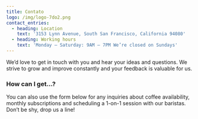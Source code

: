 ```yaml
---
title: Contato
logo: /img/logo-7do2.png
contact_entries:
  - heading: Location
    text: '3153 Lynn Avenue, South San Francisco, California 94080'
  - heading: Working hours
    text: 'Monday – Saturday: 9AM – 7PM We’re closed on Sundays'
---
```


We’d love to get in touch with you and hear your ideas and
questions. We strive to grow and improve constantly and your feedback
is valuable for us.

<h3 class="f4 b lh-title mb2">How can I get…?</h3>

You can also use the form below for any inquiries about coffee
availability, monthly subscriptions and scheduling a 1-on-1 session
with our baristas. Don’t be shy, drop us a line!
